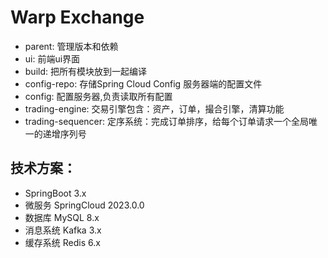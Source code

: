 # Warp Exchange

- parent: 管理版本和依赖
- ui: 前端ui界面
- build: 把所有模块放到一起编译
- config-repo: 存储Spring Cloud Config 服务器端的配置文件
- config: 配置服务器,负责读取所有配置
- trading-engine: 交易引擎包含：资产，订单，撮合引擎，清算功能
- trading-sequencer: 定序系统：完成订单排序，给每个订单请求一个全局唯一的递增序列号

## 技术方案：
- SpringBoot 3.x
- 微服务 SpringCloud 2023.0.0
- 数据库 MySQL 8.x
- 消息系统 Kafka 3.x
- 缓存系统 Redis 6.x